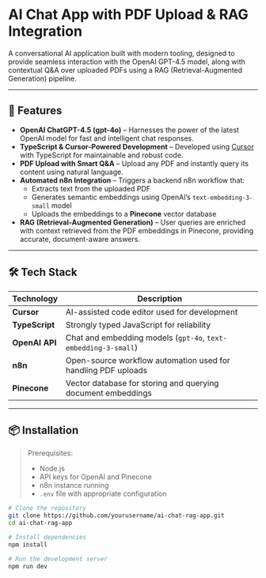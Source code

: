 # AI Chat App with PDF Upload & RAG Integration

A conversational AI application built with modern tooling, designed to provide seamless interaction with the OpenAI GPT-4.5 model, along with contextual Q&A over uploaded PDFs using a RAG (Retrieval-Augmented Generation) pipeline.

---

## 🚀 Features

- **OpenAI ChatGPT-4.5 (gpt-4o)** – Harnesses the power of the latest OpenAI model for fast and intelligent chat responses.
- **TypeScript & Cursor-Powered Development** – Developed using [Cursor](https://www.cursor.sh/) with TypeScript for maintainable and robust code.
- **PDF Upload with Smart Q&A** – Upload any PDF and instantly query its content using natural language.
- **Automated n8n Integration** – Triggers a backend n8n workflow that:
  - Extracts text from the uploaded PDF
  - Generates semantic embeddings using OpenAI’s `text-embedding-3-small` model
  - Uploads the embeddings to a **Pinecone** vector database
- **RAG (Retrieval-Augmented Generation)** – User queries are enriched with context retrieved from the PDF embeddings in Pinecone, providing accurate, document-aware answers.

---

## 🛠 Tech Stack

| Technology     | Description                             |
|----------------|-----------------------------------------|
| **Cursor**     | AI-assisted code editor used for development |
| **TypeScript** | Strongly typed JavaScript for reliability |
| **OpenAI API** | Chat and embedding models (`gpt-4o`, `text-embedding-3-small`) |
| **n8n**        | Open-source workflow automation used for handling PDF uploads |
| **Pinecone**   | Vector database for storing and querying document embeddings |

---

## 📦 Installation

> Prerequisites:
> - Node.js
> - API keys for OpenAI and Pinecone
> - n8n instance running
> - `.env` file with appropriate configuration

```bash
# Clone the repository
git clone https://github.com/yourusername/ai-chat-rag-app.git
cd ai-chat-rag-app

# Install dependencies
npm install

# Run the development server
npm run dev
